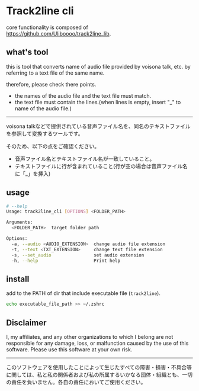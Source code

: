 # Track2line cli

core functionality is composed of https://github.com/Uliboooo/track2line_lib.

## what's tool

this is tool that converts name of audio file provided by voisona talk, etc. by referring to a text file of the same name.

therefore, please check there points.

- the names of the audio file and the text file must match.
- the text file must contain the lines.(when lines is empty, insert "_" to name of the audio file.)

---

voisona talkなどで提供されている音声ファイル名を、同名のテキストファイルを参照して変換するツールです。

そのため、以下の点をご確認ください。

- 音声ファイル名とテキストファイル名が一致していること。
- テキストファイルに行が含まれていること(行が空の場合は音声ファイル名に「_」を挿入)

## usage

```bash
# --help
Usage: track2line_cli [OPTIONS] <FOLDER_PATH>

Arguments:
  <FOLDER_PATH>  target folder path

Options:
  -a, --audio <AUDIO_EXTENSION>  change audio file extension
  -t, --text <TXT_EXTENSION>     change text file extension
  -s, --set_audio                set audio extension
  -h, --help                     Print help
```

## install

add to the PATH of dir that include executable file (`track2line`).

```zsh
echo executable_file_path >> ~/.zshrc
```

## Disclaimer

I, my affiliates, and any other organizations to which I belong are not responsible for any damage, loss, or malfunction caused by the use of this software. Please use this software at your own risk.

---

このソフトウェアを使用したことによって生じたすべての障害・損害・不具合等に関しては、私と私の関係者および私の所属するいかなる団体・組織とも、一切の責任を負いません。各自の責任においてご使用ください。
